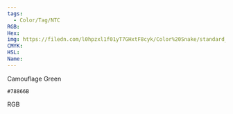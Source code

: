 ```yaml
---
tags:
  - Color/Tag/NTC
RGB:
Hex:
img: https://filedn.com/l0hpzxl1f01yT7GHxtF8cyk/Color%20Snake/standard_csv_to_svg//78866B.svg
CMYK:
HSL:
Name:
---
```

Camouflage Green
```palette
#78866B
```
RGB

